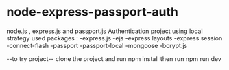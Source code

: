 # node-express-passport-auth
node.js , express.js and passport.js Authentication project using local strategy
used packages :
-express.js
-ejs
-express layouts
-express session
-connect-flash
-passport
-passport-local
-mongoose
-bcrypt.js

--to try project--
clone the project
and run npm install then run npm run dev
